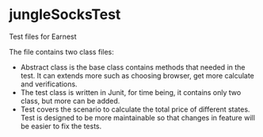 # jungleSocksTest
Test files for Earnest

The file contains two class files:
- Abstract class is the base class contains methods that needed in the test. It can extends more such as choosing browser, get more calculate and verifications. 
- The test class is written in Junit, for time being, it contains only two class, but more can be added. 
- Test covers the scenario to calculate the total price of different states.
Test is designed to be more maintainable so that changes in feature will be easier to fix the tests. 


